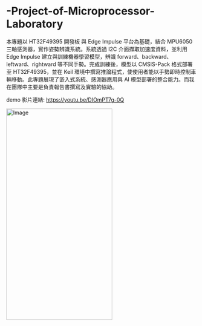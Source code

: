# -Project-of-Microprocessor-Laboratory
本專題以 HT32F49395 開發板 與 Edge Impulse 平台為基礎，結合 MPU6050 三軸感測器，實作姿勢辨識系統。系統透過 I2C 介面擷取加速度資料，並利用 Edge Impulse 建立與訓練機器學習模型，辨識 forward、backward、leftward、rightward 等不同手勢。完成訓練後，模型以 CMSIS-Pack 格式部署至 HT32F49395，並在 Keil 環境中撰寫推論程式，使使用者能以手勢即時控制車輛移動。此專題展現了嵌入式系統、感測器應用與 AI 模型部署的整合能力。而我在團隊中主要是負責報告書撰寫及實驗的協助。

demo 影片連結: https://youtu.be/DIOmPT7g-0Q

<img width="280" height="559" alt="Image" src="https://github.com/user-attachments/assets/1e15e2f3-78f1-44ae-b4d2-21414387e805" />
